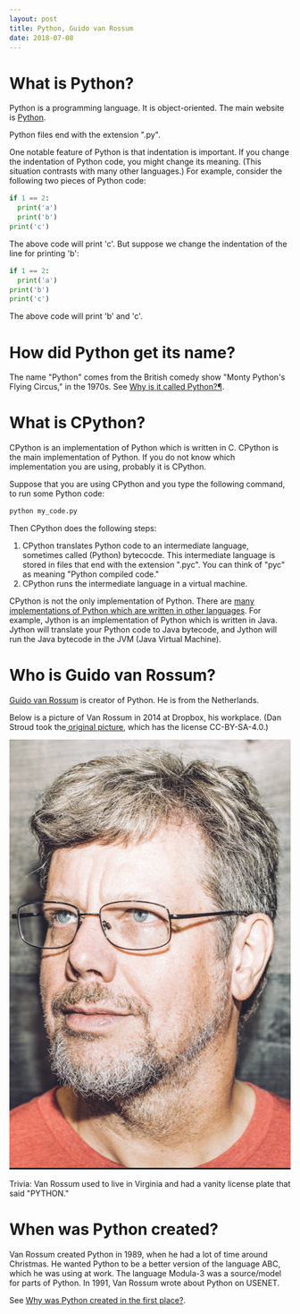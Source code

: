 ```yaml
---
layout: post
title: Python, Guido van Rossum
date: 2018-07-08
---
```


# What is Python?

Python is a programming language. It is object-oriented. The main website is [Python](https://www.python.org/).

Python files end with the extension ".py".

One notable feature of Python is that indentation is important. If you change the indentation of Python code, you might change its meaning. (This situation contrasts with many other languages.) For example, consider the following two pieces of Python code:

```python
if 1 == 2:
  print('a')
  print('b')
print('c')
```

The above code will print 'c'. But suppose we change the indentation of the line for printing 'b':

```python
if 1 == 2:
  print('a')
print('b')
print('c')
```

The above code will print 'b' and 'c'.

# How did Python get its name?

The name "Python" comes from the British comedy show "Monty Python's Flying Circus," in the 1970s. See [Why is it called Python?¶](https://docs.python.org/3/faq/general.html#id19).

# What is CPython?

CPython is an implementation of Python which is written in C. CPython is the main implementation of Python. If you do not know which implementation you are using, probably it is CPython.

Suppose that you are using CPython and you type the following command, to run some Python code:

```python
python my_code.py
```

Then CPython does the following steps:

1. CPython translates Python code to an intermediate language, sometimes called (Python) bytecocde. This intermediate language is stored in files that end with the extension ".pyc". You can think of "pyc" as meaning "Python compiled code."
1. CPython runs the intermediate language in a virtual machine.

CPython is not the only implementation of Python. There are [many implementations of Python which are written in other languages](https://wiki.python.org/moin/PythonImplementations). For example, Jython is an implementation of Python which is written in Java. Jython will translate your Python code to Java bytecode, and Jython will run the Java bytecode in the JVM (Java Virtual Machine).

# Who is Guido van Rossum?

[Guido van Rossum](https://gvanrossum.github.io) is creator of Python. He is from the Netherlands.

Below is a picture of Van Rossum in 2014 at Dropbox, his workplace. (Dan Stroud took the[ original picture](https://commons.wikimedia.org/wiki/File:Guido-portrait-2014.jpg), which has the license CC-BY-SA-4.0.)

![2014: Van Rossum worked at Dropbox](https://github.com/chopdicemince/chopdicemince.github.io/blob/master/images/2014-guido-van-rossum-at-dropbox.png '2014: Van Rossum worked at Dropbox')

Trivia: Van Rossum used to live in Virginia and had a vanity license plate that said "PYTHON."

# When was Python created?

Van Rossum created Python in 1989, when he had a lot of time around Christmas. He wanted Python to be a better version of the language ABC, which he was using at work. The language Modula-3 was a source/model for parts of Python. In 1991, Van Rossum wrote about Python on USENET.

See [Why was Python created in the first place?](https://docs.python.org/3/faq/general.html#id7).
